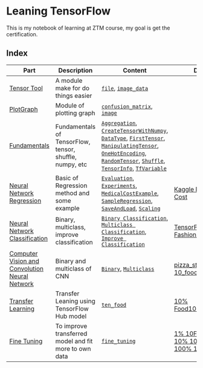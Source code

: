 # Leaning TensorFlow

This is my notebook of learning at ZTM course, my goal is get the certification.

## Index

| Part                                                                                                                          | Description                                             | Content                                                                                                                                                                                                                                                                                                                                                                                                                                                                                                                                                                                                                                                                                                                                                                                                                                                                                                                                                                                                                                                                                                                                        | Data                                                                                                                                                                                                |
|-------------------------------------------------------------------------------------------------------------------------------|---------------------------------------------------------|------------------------------------------------------------------------------------------------------------------------------------------------------------------------------------------------------------------------------------------------------------------------------------------------------------------------------------------------------------------------------------------------------------------------------------------------------------------------------------------------------------------------------------------------------------------------------------------------------------------------------------------------------------------------------------------------------------------------------------------------------------------------------------------------------------------------------------------------------------------------------------------------------------------------------------------------------------------------------------------------------------------------------------------------------------------------------------------------------------------------------------------------|-----------------------------------------------------------------------------------------------------------------------------------------------------------------------------------------------------|
| [Tensor Tool](https://github.com/UncleThree0402/LearningTensorFlow/tree/master/tensor_tool)                                   | A module make for do things easier                      | [`file`](https://github.com/UncleThree0402/LearningTensorFlow/blob/master/tensor_tool/file.py), [`image_data`](https://github.com/UncleThree0402/LearningTensorFlow/blob/master/tensor_tool/image_data.py)                                                                                                                                                                                                                                                                                                                                                                                                                                                                                                                                                                                                                                                                                                                                                                                                                                                                                                                                     |                                                                                                                                                                                                     |
| [PlotGraph](https://github.com/UncleThree0402/LearningTensorFlow/tree/master/PlotGraph)                                       | Module of plotting graph                                | [`confusion_matrix`](https://github.com/UncleThree0402/LearningTensorFlow/blob/master/PlotGraph/confusion_matrix.py), [`image`](https://github.com/UncleThree0402/LearningTensorFlow/blob/master/PlotGraph/image.py)                                                                                                                                                                                                                                                                                                                                                                                                                                                                                                                                                                                                                                                                                                                                                                                                                                                                                                                           |                                                                                                                                                                                                     |
| [Fundamentals](https://github.com/UncleThree0402/LearningTensorFlow/tree/master/Fundamentals)                                 | Fundamentals of TensorFlow, tensor, shuffle, numpy, etc | [`Aggregation`](https://github.com/UncleThree0402/LearningTensorFlow/tree/master/Fundamentals/Aggregation), [`CreateTensorWithNumpy`](https://github.com/UncleThree0402/LearningTensorFlow/tree/master/Fundamentals/CreateTensorWithNumPy), [`DataType`](https://github.com/UncleThree0402/LearningTensorFlow/tree/master/Fundamentals/DataType), [`FirstTensor`](https://github.com/UncleThree0402/LearningTensorFlow/tree/master/Fundamentals/FirstTensor), [`ManipulatingTensor`](https://github.com/UncleThree0402/LearningTensorFlow/tree/master/Fundamentals/ManipulatingTensor), [`OneHotEncoding`](https://github.com/UncleThree0402/LearningTensorFlow/tree/master/Fundamentals/OneHotEncoding), [`RandomTensor`](https://github.com/UncleThree0402/LearningTensorFlow/tree/master/Fundamentals/RandomTensor), [`Shuffle`](https://github.com/UncleThree0402/LearningTensorFlow/tree/master/Fundamentals/Shuffle), [`TensorInfo`](https://github.com/UncleThree0402/LearningTensorFlow/tree/master/Fundamentals/TensorInfo), [`TfVariable`](https://github.com/UncleThree0402/LearningTensorFlow/tree/master/Fundamentals/TfVariable) |                                                                                                                                                                                                     |
| [Neural Network Regression](https://github.com/UncleThree0402/LearningTensorFlow/tree/master/NeuralNetworkRegression)         | Basic of Regression method and some example             | [`Evaluation`](https://github.com/UncleThree0402/LearningTensorFlow/tree/master/NeuralNetworkRegression/Evaluation), [`Experiments`](https://github.com/UncleThree0402/LearningTensorFlow/tree/master/NeuralNetworkRegression/Experiments), [`MedicalCostExample`](https://github.com/UncleThree0402/LearningTensorFlow/tree/master/NeuralNetworkRegression/MedicalCostExample), [`SampleRegression`](https://github.com/UncleThree0402/LearningTensorFlow/tree/master/NeuralNetworkRegression/SampleRegression), [`SaveAndLoad`](https://github.com/UncleThree0402/LearningTensorFlow/tree/master/NeuralNetworkRegression/SaveAndLoad), [`Scaling`](https://github.com/UncleThree0402/LearningTensorFlow/tree/master/NeuralNetworkRegression/Scaling)                                                                                                                                                                                                                                                                                                                                                                                         | [Kaggle Medical Cost](https://www.kaggle.com/mirichoi0218/insurance)                                                                                                                                |
| [Neural Network Classification](https://github.com/UncleThree0402/LearningTensorFlow/tree/master/NeuralNetworkClassification) | Binary, multiclass, improve classification              | [`Binary Classification`](https://github.com/UncleThree0402/LearningTensorFlow/tree/master/NeuralNetworkClassification/BinaryClassification), [`Multiclass Classification`](https://github.com/UncleThree0402/LearningTensorFlow/tree/master/NeuralNetworkClassification/MulticlassClassification), [`Improve Classification`](https://github.com/UncleThree0402/LearningTensorFlow/tree/master/NeuralNetworkClassification/ImproveClassification)                                                                                                                                                                                                                                                                                                                                                                                                                                                                                                                                                                                                                                                                                             | [TensorFlow Fashion mnist](https://github.com/zalandoresearch/fashion-mnist)                                                                                                                        |
| [Computer Vision and Convolution Neural Network](https://github.com/UncleThree0402/LearningTensorFlow/tree/master/CVnCNN)     | Binary and multiclass of CNN                            | [`Binary`](https://github.com/UncleThree0402/LearningTensorFlow/tree/master/CVnCNN/Binary), [`Multiclass`](https://github.com/UncleThree0402/LearningTensorFlow/tree/master/CVnCNN/Multiclass)                                                                                                                                                                                                                                                                                                                                                                                                                                                                                                                                                                                                                                                                                                                                                                                                                                                                                                                                                 | [pizza_steak(ZTM)](https://storage.googleapis.com/ztm_tf_course/food_vision/pizza_steak.zip), [10_food(ZTM)](https://storage.googleapis.com/ztm_tf_course/food_vision/10_food_classes_all_data.zip) |
| [Transfer Learning](https://github.com/UncleThree0402/LearningTensorFlow/tree/master/transfer_learning)                       | Transfer Leaning using TensorFlow Hub model             | [`ten_food`](https://github.com/UncleThree0402/LearningTensorFlow/blob/master/transfer_learning/ten_food.py)                                                                                                                                                                                                                                                                                                                                                                                                                                                                                                                                                                                                                                                                                                                                                                                                                                                                                                                                                                                                                                   | [10% Food101(ZTM)](https://storage.googleapis.com/ztm_tf_course/food_vision/10_food_classes_10_percent.zip)                                                                                         |
| [Fine Tuning]()                                                                                                               | To improve transferred model and fit more to own data   | [`fine_tuning`]()                                                                                                                                                                                                                                                                                                                                                                                                                                                                                                                                                                                                                                                                                                                                                                                                                                                                                                                                                                                                                                                                                                                              | [1% 10Foods](), [10% 10Foods](), [100% 10Foods]()                                                                                                                                                   |

